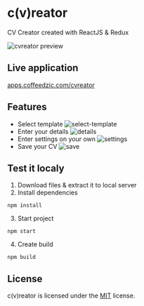 # c(v)reator
CV Creator created with ReactJS & Redux

![cvreator preview](https://apps.coffeedzic.com/cvreator/preview.png)

## Live application

[apps.coffeedzic.com/cvreator](https://apps.coffeedzic.com/cvreator)

## Features

- Select template
![select-template](https://apps.coffeedzic.com/cvreator/select.jpg)
- Enter your details
![details](https://apps.coffeedzic.com/cvreator/details.jpg)
- Enter settings on your own
![settings](https://apps.coffeedzic.com/cvreator/settings.jpg)
- Save your CV
![save](https://apps.coffeedzic.com/cvreator/save.jpg)

## Test it localy

1. Download files & extract it to local server
2. Install dependencies
```
npm install
```
3. Start project
```
npm start
```
4. Create build
```
npm build
```

## License

c(v)reator is licensed under the [MIT](https://github.com/coffeedzic/cvreator/blob/main/LICENSE) license.
